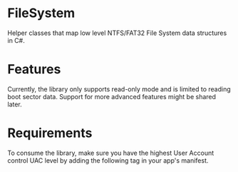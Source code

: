 # FileSystem
Helper classes that map low level NTFS/FAT32 File System data structures in C#.

# Features
Currently, the library only supports read-only mode and is limited to reading boot sector data. Support for more advanced features might be shared later.

# Requirements
To consume the library, make sure you have the highest User Account control UAC level by adding the following tag in your app's manifest.
<requestedExecutionLevel  level="highestAvailable" uiAccess="false" />
